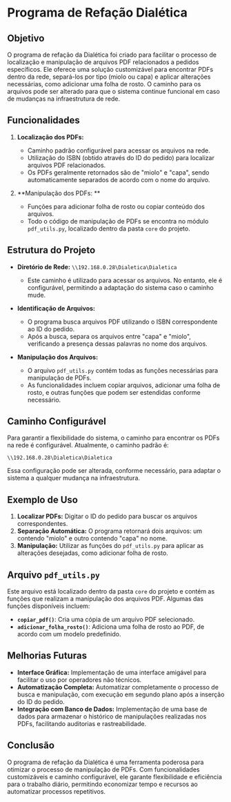 # Programa de Refação Dialética

## Objetivo
O programa de refação da Dialética foi criado para facilitar o processo de localização e manipulação de arquivos PDF relacionados a pedidos específicos. Ele oferece uma solução customizável para encontrar PDFs dentro da rede, separá-los por tipo (miolo ou capa) e aplicar alterações necessárias, como adicionar uma folha de rosto. O caminho para os arquivos pode ser alterado para que o sistema continue funcional em caso de mudanças na infraestrutura de rede.

## Funcionalidades
1. **Localização dos PDFs:** 
   - Caminho padrão configurável para acessar os arquivos na rede.
   - Utilização do ISBN (obtido através do ID do pedido) para localizar arquivos PDF relacionados.
   - Os PDFs geralmente retornados são de "miolo" e "capa", sendo automaticamente separados de acordo com o nome do arquivo.

2. **Manipulação dos PDFs: **
   - Funções para adicionar folha de rosto ou copiar conteúdo dos arquivos.
   - Todo o código de manipulação de PDFs se encontra no módulo `pdf_utils.py`, localizado dentro da pasta `core` do projeto.

## Estrutura do Projeto
- **Diretório de Rede:** `\\192.168.0.28\Dialetica\Dialetica`
  - Este caminho é utilizado para acessar os arquivos. No entanto, ele é configurável, permitindo a adaptação do sistema caso o caminho mude.

- **Identificação de Arquivos:**
  - O programa busca arquivos PDF utilizando o ISBN correspondente ao ID do pedido.
  - Após a busca, separa os arquivos entre "capa" e "miolo", verificando a presença dessas palavras no nome dos arquivos.

- **Manipulação dos Arquivos:**
  - O arquivo `pdf_utils.py` contém todas as funções necessárias para manipulação de PDFs.
  - As funcionalidades incluem copiar arquivos, adicionar uma folha de rosto, e outras funções que podem ser estendidas conforme necessário.

## Caminho Configurável
Para garantir a flexibilidade do sistema, o caminho para encontrar os PDFs na rede é configurável. Atualmente, o caminho padrão é:

```
\\192.168.0.28\Dialetica\Dialetica
```

Essa configuração pode ser alterada, conforme necessário, para adaptar o sistema a qualquer mudança na infraestrutura.

## Exemplo de Uso
1. **Localizar PDFs:** Digitar o ID do pedido para buscar os arquivos correspondentes.
2. **Separação Automática:** O programa retornará dois arquivos: um contendo "miolo" e outro contendo "capa" no nome.
3. **Manipulação:** Utilizar as funções do `pdf_utils.py` para aplicar as alterações desejadas, como adicionar folha de rosto.

## Arquivo `pdf_utils.py`
Este arquivo está localizado dentro da pasta `core` do projeto e contém as funções que realizam a manipulação dos arquivos PDF. Algumas das funções disponíveis incluem:

- **`copiar_pdf()`**: Cria uma cópia de um arquivo PDF selecionado.
- **`adicionar_folha_rosto()`**: Adiciona uma folha de rosto ao PDF, de acordo com um modelo predefinido.

## Melhorias Futuras
- **Interface Gráfica:** Implementação de uma interface amigável para facilitar o uso por operadores não técnicos.
- **Automatização Completa:** Automatizar completamente o processo de busca e manipulação, com execução em segundo plano após a inserção do ID do pedido.
- **Integração com Banco de Dados:** Implementação de uma base de dados para armazenar o histórico de manipulações realizadas nos PDFs, facilitando auditorias e rastreabilidade.

## Conclusão
O programa de refação da Dialética é uma ferramenta poderosa para otimizar o processo de manipulação de PDFs. Com funcionalidades customizáveis e caminho configurável, ele garante flexibilidade e eficiência para o trabalho diário, permitindo economizar tempo e recursos ao automatizar processos repetitivos.
